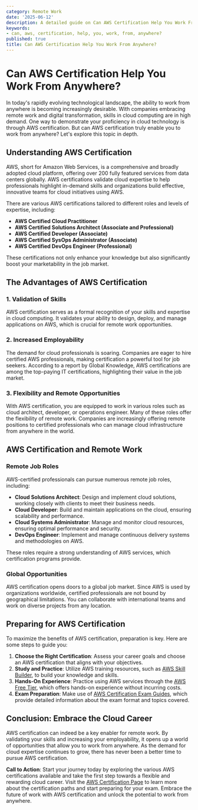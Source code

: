 ```yaml
---
category: Remote Work
date: '2025-06-12'
description: A detailed guide on Can AWS Certification Help You Work From Anywhere?
keywords:
- can, aws, certification, help, you, work, from, anywhere?
published: true
title: Can AWS Certification Help You Work From Anywhere?
---
```


# Can AWS Certification Help You Work From Anywhere?

In today's rapidly evolving technological landscape, the ability to work from anywhere is becoming increasingly desirable. With companies embracing remote work and digital transformation, skills in cloud computing are in high demand. One way to demonstrate your proficiency in cloud technology is through AWS certification. But can AWS certification truly enable you to work from anywhere? Let's explore this topic in depth.

## Understanding AWS Certification

AWS, short for Amazon Web Services, is a comprehensive and broadly adopted cloud platform, offering over 200 fully featured services from data centers globally. AWS certifications validate cloud expertise to help professionals highlight in-demand skills and organizations build effective, innovative teams for cloud initiatives using AWS. 

There are various AWS certifications tailored to different roles and levels of expertise, including:

- **AWS Certified Cloud Practitioner**
- **AWS Certified Solutions Architect (Associate and Professional)**
- **AWS Certified Developer (Associate)**
- **AWS Certified SysOps Administrator (Associate)**
- **AWS Certified DevOps Engineer (Professional)**

These certifications not only enhance your knowledge but also significantly boost your marketability in the job market.

## The Advantages of AWS Certification

### 1. Validation of Skills

AWS certification serves as a formal recognition of your skills and expertise in cloud computing. It validates your ability to design, deploy, and manage applications on AWS, which is crucial for remote work opportunities.

### 2. Increased Employability

The demand for cloud professionals is soaring. Companies are eager to hire certified AWS professionals, making certification a powerful tool for job seekers. According to a report by Global Knowledge, AWS certifications are among the top-paying IT certifications, highlighting their value in the job market.

### 3. Flexibility and Remote Opportunities

With AWS certification, you are equipped to work in various roles such as cloud architect, developer, or operations engineer. Many of these roles offer the flexibility of remote work. Companies are increasingly offering remote positions to certified professionals who can manage cloud infrastructure from anywhere in the world.

## AWS Certification and Remote Work

### Remote Job Roles

AWS-certified professionals can pursue numerous remote job roles, including:

- **Cloud Solutions Architect**: Design and implement cloud solutions, working closely with clients to meet their business needs.
- **Cloud Developer**: Build and maintain applications on the cloud, ensuring scalability and performance.
- **Cloud Systems Administrator**: Manage and monitor cloud resources, ensuring optimal performance and security.
- **DevOps Engineer**: Implement and manage continuous delivery systems and methodologies on AWS.

These roles require a strong understanding of AWS services, which certification programs provide.

### Global Opportunities

AWS certification opens doors to a global job market. Since AWS is used by organizations worldwide, certified professionals are not bound by geographical limitations. You can collaborate with international teams and work on diverse projects from any location.

## Preparing for AWS Certification

To maximize the benefits of AWS certification, preparation is key. Here are some steps to guide you:

1. **Choose the Right Certification**: Assess your career goals and choose an AWS certification that aligns with your objectives.
2. **Study and Practice**: Utilize AWS training resources, such as [AWS Skill Builder](https://aws.amazon.com/training/), to build your knowledge and skills.
3. **Hands-On Experience**: Practice using AWS services through the [AWS Free Tier](https://aws.amazon.com/free/), which offers hands-on experience without incurring costs.
4. **Exam Preparation**: Make use of [AWS Certification Exam Guides](https://aws.amazon.com/certification/), which provide detailed information about the exam format and topics covered.

## Conclusion: Embrace the Cloud Career

AWS certification can indeed be a key enabler for remote work. By validating your skills and increasing your employability, it opens up a world of opportunities that allow you to work from anywhere. As the demand for cloud expertise continues to grow, there has never been a better time to pursue AWS certification. 

**Call to Action**: Start your journey today by exploring the various AWS certifications available and take the first step towards a flexible and rewarding cloud career. Visit the [AWS Certification Page](https://aws.amazon.com/certification/) to learn more about the certification paths and start preparing for your exam. Embrace the future of work with AWS certification and unlock the potential to work from anywhere.